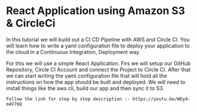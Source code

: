 # React Application using Amazon S3 & CircleCi

In this tutorial we will build out a CI CD Pipeline with AWS and Circle CI. You will learn how to write a yaml configuration file to deploy your application to the cloud in a Continuous Integration, Deployment way. 

For this we will use a simple React Application. Firs we will setup our GitHub Repository, Circle CI Account and connect the Project to Circle CI. After that we can start writing the yaml configuration file that will hold all the instructions on how the app should be built and deployed. We will need to install things like the aws cli, build our app and then sync it to S3.

```
Follow the link for step by step description :- https://youtu.be/WDy4-m4V76Q
```